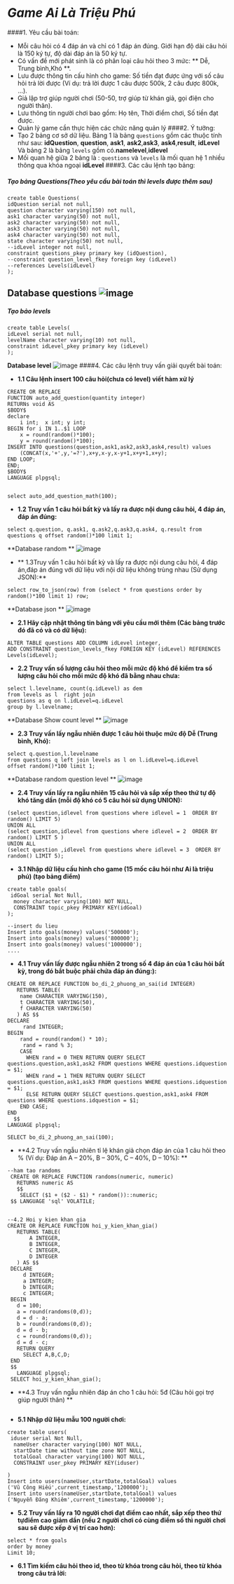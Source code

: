 # ***Game Ai Là Triệu Phú***

####1. Yêu cầu bài toán: 

* Mỗi câu hỏi có 4 đáp án và chỉ có 1 đáp án đúng. Giới hạn độ dài câu hỏi là 150 ký tự, độ dài đáp án là 50 ký tự.
* Có vấn đề mới phát sinh là có phân loại câu hỏi theo 3 mức: ** Dễ, Trung bình,Khó **.
* Lưu được thông tin cấu hình cho game: Số tiền đạt được ứng với số câu hỏi trả lời được (Ví dụ: trả lời được 1 câu được 500k, 2 câu được 800k, …).
* Giả lập trợ giúp người chơi (50-50, trợ giúp từ khán giả, gọi điện cho người thân).
* Lưu thông tin người chơi bao gồm: Họ tên, Thời điểm chơi, Số tiền đạt được.
* Quản lý game cần thực hiện các chức năng quản lý
####2. Ý tưởng:
* Tạo 2 bảng cơ sở dữ liệu. Bảng 1 là bảng `questions` gồm các thuộc tính như sau: **idQuestion**, **question**, **ask1**, **ask2**,**ask3**, **ask4**,**result**, **idLevel**  Và bảng 2 là bảng `levels` gồm có.**namelevel**,**idlevel**
* Mối quan hệ giữa 2 bảng là : `questions` và `levels` là mối quan hệ 1 nhiều thông qua khóa ngoại **idLevel**
####3. Các câu lệnh tạo bảng:


##### Tạo bảng Questions(Theo yêu cầu bài toán thì levels được thêm sau)
```
create table Questions(
idQuestion serial not null,
question character varying(150) not null,
ask1 character varying(50) not null,
ask2 character varying(50) not null,
ask3 character varying(50) not null,
ask4 character varying(50) not null,
state character varying(50) not null,
--idLevel integer not null,
constraint questions_pkey primary key (idQuestion),
--constraint question_level_fkey foreign key (idLevel)
--references Levels(idLevel)
);
```
**Database questions**
![image](images/dbq.PNG "db")
---------------------------------------
##### Tạo bảo levels
```
create table Levels(
idLevel serial not null,
levelName character varying(10) not null,
constraint idLevel_pkey primary key (idLevel)
);
```

**Database level**
![image](images/level.PNG "lv")
####4. Các câu lệnh truy vấn giải quyết bài toán:
* **1.1 Câu lệnh insert 100 câu hỏi(chưa có level) viết hàm xử lý**
```
CREATE OR REPLACE
FUNCTION auto_add_question(quantity integer)
RETURNs void AS
$BODY$
declare 
	i int;  x int; y int;
BEGIN for i IN 1..$1 LOOP
	x = round(random()*100);
	y = round(random()*100);
INSERT INTO questions(question,ask1,ask2,ask3,ask4,result) values
	(CONCAT(x,'+',y,'=?'),x+y,x-y,x-y+1,x+y+1,x+y);
END LOOP;
END;
$BODY$
LANGUAGE plpgsql;


select auto_add_question_math(100);

```
* **1.2 Truy vấn 1 câu hỏi bất kỳ và lấy ra được nội dung câu hỏi, 4 đáp án, đáp án đúng:**

```
select q.question, q.ask1, q.ask2,q.ask3,q.ask4, q.result from questions q offset random()*100 limit 1;
```
**Database random **
![image](images/random1q.PNG "lv")

* ** 1.3Truy vấn 1 câu hỏi bất kỳ và lấy ra được nội dung câu hỏi, 4 đáp án,đáp án đúng với dữ liệu với nội dữ liệu không trùng nhau (Sử dụng JSON):**

```
select row_to_json(row) from (select * from questions order by random()*100 limit 1) row;
```
**Database json **
![image](images/json.PNG "lv")

* **2.1 Hãy cập nhật thông tin bảng với yêu cầu mới thêm (Các bảng trước đó đã có và có dữ liệu):**

```
ALTER TABLE questions ADD COLUMN idLevel integer,
ADD CONSTRAINT question_levels_fkey FOREIGN KEY (idLevel) REFERENCES Levels(idLevel);
```
* **2.2 Truy vấn số lượng câu hỏi theo mỗi mức độ khó để kiểm tra số lượng câu hỏi cho mỗi mức độ khó đã bằng nhau chưa:**

```
select l.levelname, count(q.idLevel) as dem
from levels as l  right join
questions as q on l.idLevel=q.idLevel
group by l.levelname;
```
**Database Show count level **
![image](images/demlevel.PNG "lv")
* **2.3 Truy vấn lấy ngẫu nhiên được 1 câu hỏi thuộc mức độ Dễ (Trung bình, Khó):**

```
select q.question,l.levelname 
from questions q left join levels as l on l.idLevel=q.idLevel 
offset random()*100 limit 1;
```
**Database random question level **
![image](images/levelrandom.PNG "lv")

* **2.4 Truy vấn lấy ra ngẫu nhiên 15 câu hỏi và sắp xếp theo thứ tự độ khó tăng dần (mỗi độ khó có 5 câu hỏi sử dụng UNION):**

```
(select question,idlevel from questions where idlevel = 1  ORDER BY random() LIMIT 5)
UNION ALL
(select question,idlevel from questions where idlevel = 2  ORDER BY random() LIMIT 5 )
UNION ALL
(select question ,idlevel from questions where idlevel = 3  ORDER BY random() LIMIT 5);
```

* **3.1 Nhập dữ liệu cấu hình cho game (15 mốc câu hỏi như Ai là triệu phú) (tạo bảng điểm)**

```
create table goals(
 idGoal serial Not Null,
  money character varying(100) NOT NULL,
  CONSTRAINT topic_pkey PRIMARY KEY(idGoal)
);

--insert du lieu
Insert into goals(money) values('500000');
Insert into goals(money) values('800000');
Insert into goals(money) values('1000000');
....

```
* **4.1 Truy vấn lấy được ngẫu nhiên 2 trong số 4 đáp án của 1 câu hỏi bất kỳ, trong đó bắt buộc phải chứa đáp án đúng:):**

```
CREATE OR REPLACE FUNCTION bo_di_2_phuong_an_sai(id INTEGER)
   RETURNS TABLE(
	name CHARACTER VARYING(150),
	t CHARACTER VARYING(50),
	f CHARACTER VARYING(50)
   ) AS $$    
DECLARE 
     rand INTEGER;
BEGIN
    rand = round(random() * 10);
     rand = rand % 3;
    CASE 
      WHEN rand = 0 THEN RETURN QUERY SELECT questions.question,ask1,ask2 FROM questions WHERE questions.idquestion = $1;
      WHEN rand = 1 THEN RETURN QUERY SELECT questions.question,ask1,ask3 FROM questions WHERE questions.idquestion = $1;
      ELSE RETURN QUERY SELECT questions.question,ask1,ask4 FROM questions WHERE questions.idquestion = $1;
    END CASE;
END 
  $$
LANGUAGE plpgsql;
 
SELECT bo_di_2_phuong_an_sai(100);
```

* **4.2 Truy vấn ngẫu nhiên tỉ lệ khán giả chọn đáp án của 1 câu hỏi theo % (Ví dụ: Đáp án A – 20%, B – 30%, C – 40%, D – 10%): **

```
--ham tao randoms
 CREATE OR REPLACE FUNCTION randoms(numeric, numeric)
   RETURNS numeric AS
   $$
    SELECT ($1 + ($2 - $1) * random())::numeric;
 $$ LANGUAGE 'sql' VOLATILE;


--4.2 Hoi y kien khan gia
CREATE OR REPLACE FUNCTION hoi_y_kien_khan_gia()
   RETURNS TABLE(
       A INTEGER,
       B INTEGER,
       C INTEGER,
       D INTEGER
   ) AS $$
 DECLARE 
     d INTEGER;
     a INTEGER;
     b INTEGER;
     c INTEGER;
 BEGIN
   d = 100;
   a = round(randoms(0,d));
   d = d - a;
   b = round(randoms(0,d));
   d = d - b;
   c = round(randoms(0,d));
   d = d - c;
   RETURN QUERY
     SELECT A,B,C,D;
 END
 $$
   LANGUAGE plpgsql;
 SELECT hoi_y_kien_khan_gia();

```
* **4.3 Truy vấn ngẫu nhiên đáp án cho 1 câu hỏi: 5đ (Câu hỏi gọi trợ giúp người thân) **

```
```

* **5.1 Nhập dữ liệu mẫu 100 người chơi:**

```
create table users(
 iduser serial Not Null,
  nameUser character varying(100) NOT NULL,
  startDate time without time zone NOT NULL,
  totalGoal character varying(100) NOT NULL,
  CONSTRAINT user_pkey PRIMARY KEY(iduser)

)
Insert into users(nameUser,startDate,totalGoal) values
('Vũ Công Hiếu',current_timestamp,'1200000');
Insert into users(nameUser,startDate,totalGoal) values
('Nguyễn Đăng Khiêm',current_timestamp,'1200000');
```
* **5.2 Truy vấn lấy ra 10 người chơi đạt điểm cao nhất, sắp xếp theo thứ tựđiểm cao giảm dần (nếu 2 người chơi có cùng điểm số thì người chơi sau sẽ được xếp ở vị trí cao hơn):**

```
select * from goals
order by money
Limit 10;
```
* **6.1 Tìm kiếm câu hỏi theo id, theo từ khóa trong câu hỏi, theo từ khóa trong câu trả lời:**



